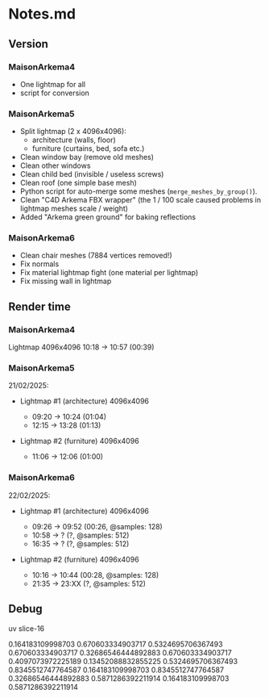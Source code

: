 # Notes.md

## Version

### MaisonArkema4
- One lightmap for all
- script for conversion

### MaisonArkema5
- Split lightmap (2 x 4096x4096): 
  - architecture (walls, floor)
  - furniture (curtains, bed, sofa etc.)
- Clean window bay (remove old meshes)
- Clean other windows
- Clean child bed (invisible / useless screws)
- Clean roof (one simple base mesh)
- Python script for auto-merge some meshes (`merge_meshes_by_group()`).
- Clean "C4D Arkema FBX wrapper" (the 1 / 100 scale caused problems in lightmap meshes scale / weight) 
- Added "Arkema green ground" for baking reflections

### MaisonArkema6
- Clean chair meshes (7884 vertices removed!)
- Fix normals
- Fix material lightmap fight (one material per lightmap)
- Fix missing wall in lightmap

## Render time

### MaisonArkema4
Lightmap 4096x4096
10:18 -> 10:57 (00:39)

### MaisonArkema5
21/02/2025: 

- Lightmap #1 (architecture) 4096x4096  
  - 09:20 -> 10:24 (01:04)
  - 12:15 -> 13:28 (01:13)

- Lightmap #2 (furniture) 4096x4096  
  - 11:06 -> 12:06 (01:00)

### MaisonArkema6
22/02/2025: 

- Lightmap #1 (architecture) 4096x4096
  - 09:26 -> 09:52 (00:26, @samples: 128)
  - 10:58 -> ? (?, @samples: 512)
  - 16:35 -> ? (?, @samples: 512)


- Lightmap #2 (furniture) 4096x4096  
  - 10:16 -> 10:44 (00:28, @samples: 128)
  - 21:35 -> 23:XX (?, @samples: 512)

## Debug

uv slice-16

0.164183109998703
0.670603334903717
0.5324695706367493
0.670603334903717
0.32686546444892883
0.670603334903717
0.4097073972225189
0.13452088832855225
0.5324695706367493
0.8345512747764587
0.164183109998703
0.8345512747764587
0.32686546444892883
0.5871286392211914
0.164183109998703
0.5871286392211914
